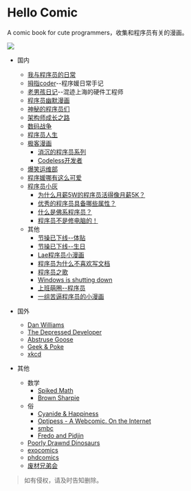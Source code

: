 # Hello Comic
A comic book for cute programmers，收集和程序员有关的漫画。

![](http://www.jeffpalm.com/fox/fox.jpg)

- 国内
  - [我与程序员的日常](http://www.u17.com/comic/143758.html)
  - [拇指coder](https://manhua.163.com/source/5042896264350340194)--程序媛日常手记
  - [老男孩日记](http://www.u17.com/comic/11457.html)--混迹上海的硬件工程师
  - [程序员幽默漫画](http://ac.qq.com/Comic/comicInfo/id/550436)
  - [神秘的程序员们](http://blog.xiqiao.info/category/programmers)
  - [架构师成长之路](http://hd.qiniu.com/arch/comics)  
  - [数码战争](http://www.u17.com/comic/15000.html)
  - [程序员人生](https://www.evget.com/article/2014/7/7/21280.html)
  - [极客漫画](https://linux.cn/talk/comic/)
    - [消沉的程序员系列](https://linux.cn/article-8318-1.html)
    - [Codeless开发者](https://linux.cn/article-8919-1.html)
  - [爆笑运维部](https://manhua.163.com/source/4882594752580346049)
  - [程序媛哪有这么可爱](http://www.kuaikanmanhua.com/web/topic/1362/)
  - [程序员小灰](http://blog.csdn.net/bjweimengshu/article/details/78909127?ref=myrecommend)
    - [为什么月薪5W的程序员活得像月薪5K？](http://mp.weixin.qq.com/s?__biz=MzIxMjE5MTE1Nw==&mid=2653191745&idx=1&sn=6049ac1dd09c2096eba96f17c0a69a9a&chksm=8c990c9bbbee858d651aa7201c12e38a6642017674e3a757e5db34f5628cd1126ef79ce1da8d&scene=21#wechat_redirect)
    - [优秀的程序员具备哪些属性？](http://mp.weixin.qq.com/s?__biz=MzIxMjE5MTE1Nw==&mid=2653190358&idx=1&sn=631071dcba0869c842209df07c74e432&chksm=8c990a0cbbee831abce6b4a6aacff4d0a907e8b8846d7f1fd9a6b4f170048a642ff02266e31d&scene=21#wechat_redirect)
    - [什么是佛系程序员？](http://mp.weixin.qq.com/s?__biz=MzIxMjE5MTE1Nw==&mid=2653192450&idx=1&sn=bdd4fd682b80c2164d62ae439da3d06a&chksm=8c99f3d8bbee7aced9159b390d2cc3badb2d0b04e143c5d62d11db2ceee2b16e8ac83a730f59&scene=21#wechat_redirect)
    - [程序员不是修电脑的！](http://mp.weixin.qq.com/s?__biz=MzIxMjE5MTE1Nw==&mid=2653190242&idx=1&sn=c23dbf981663e9c6cd0ab0ab243c1288&chksm=8c990ab8bbee83ae1d90d5322e9f4469b38a4230102e918f41f6c24d0b8ebb2ce403005cf792&scene=21#wechat_redirect)
  - 其他
    - [节操已下线--体贴](http://www.u17.com/chapter/460736.html#image_id=3368230)
    - [节操已下线--生日](http://www.u17.com/chapter/476204.html#image_id=3491812)
    - [Lae程序员小漫画](http://www.cnblogs.com/aaqxhaa1979/p/5817650.html)
    - [程序员为什么不喜欢写文档](https://cloud.githubusercontent.com/assets/340282/4947986/e1ea7524-6670-11e4-9d2d-65513dfe4ad6.jpg)
    - [程序员之歌](http://www.cxyym.com/wp-content/uploads/2016/04/1111.jpg)
    - [Windows is shutting down](http://www.cxyym.com/wp-content/uploads/2016/04/27a037375c172b007d4c24d15e25fe13.png)
    - [上班萌圈--程序员](http://www.zcool.com.cn/work/ZMTg0ODQ0MDA=.html)
    - [一组苦逼程序员的小漫画](http://www.zcool.com.cn/work/ZMTU4Nzg4MjQ=.html)

- 国外
  - [Dan Williams](https://stackoverflow.com/questions/84556/whats-your-favorite-programmer-cartoon)
  - [The Depressed Developer](http://turnoff.us/geek/the-depressed-developer/)
  - [Abstruse Goose](http://abstrusegoose.com/)
  - [Geek & Poke](http://geek-and-poke.com/)
  - [xkcd](https://xkcd.com/)

- 其他
  - 数学
    - [Spiked Math](http://spikedmath.com)
    - [Brown Sharpie](http://brownsharpie.courtneygibbons.org/)
  - 俗
    - [Cyanide & Happiness](http://explosm.net/)
    - [Optipess - A Webcomic. On the Internet](http://www.optipess.com/)
    - [smbc](http://www.smbc-comics.com/)
    - [Fredo and Pidjin](http://www.pidjin.net/)
  - [Poorly Drawnd Dinosaurs](http://poorlydrawndinosaurs.com)
  - [exocomics](http://www.exocomics.com/)
  - [phdcomics](http://phdcomics.com/comics.php)
  - [废材兄弟会](http://www.giantitp.com/comics/oots.html)



> 如有侵权，请及时告知删除。
